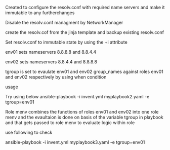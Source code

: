Created to configure the resolv.conf with required name servers and make it immutable to any furtherchanges

Disable the resolv.conf managment by NetworkManager

create the resolv.cof from the jinja template and backup existing resolv.conf

Set resolv.conf to immutable state by using the +i attribute

env01 sets nameservers 8.8.8.8 and 8.8.4.4

env02 sets nameservers 8.8.4.4 and 8.8.8.8

tgroup is set to evaulate env01 and env02 group_names against roles env01 and env02 respectively by using when condition

usage

Try using below 
ansible-playbook -i invent.yml myplaybook2.yaml -e tgroup=env01


Role menv combines the functions of roles env01 and env02 into one role menv and the evaultaion is done on basis of the variable tgroup in playbook and that gets passed to role menv to evaluate logic within role 

use following to check

ansible-playbook -i invent.yml myplaybook3.yaml -e tgroup=env01


